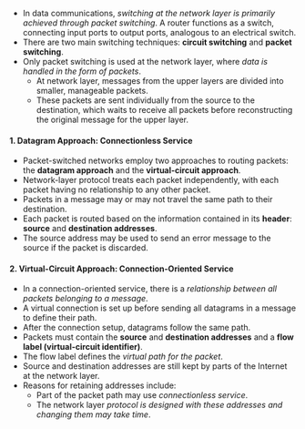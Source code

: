 - In data communications, *switching at the network layer is primarily achieved through packet switching*. A router functions as a switch, connecting input ports to output ports, analogous to an electrical switch. 
- There are two main switching techniques: **circuit switching** and **packet switching**. 
- Only packet switching is used at the network layer, where *data is handled in the form of packets*.
	- At network layer, messages from the upper layers are divided into smaller, manageable packets. 
	- These packets are sent individually from the source to the destination, which waits to receive all packets before reconstructing the original message for the upper layer. 
#### 1. Datagram Approach: Connectionless Service
- Packet-switched networks employ two approaches to routing packets: the **datagram approach** and the **virtual-circuit approach**.
- Network-layer protocol treats each packet independently, with each packet having no relationship to any other packet. 
- Packets in a message may or may not travel the same path to their destination.
- Each packet is routed based on the information contained in its **header**: **source** and **destination addresses**.
- The source address may be used to send an error message to the source if the packet is discarded.
#### 2. Virtual-Circuit Approach: Connection-Oriented Service
- In a connection-oriented service, there is a *relationship between all packets belonging to a message*.
- A virtual connection is set up before sending all datagrams in a message to define their path.
- After the connection setup, datagrams follow the same path.
- Packets must contain the **source** and **destination addresses** and a **flow label (virtual-circuit identifier)**.
- The flow label defines the *virtual path for the packet*.
- Source and destination addresses are still kept by parts of the Internet at the network layer.
- Reasons for retaining addresses include:
	- Part of the packet path may use *connectionless service*.
	- The network layer *protocol is designed with these addresses and changing them may take time*.

